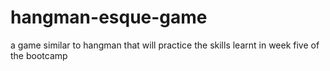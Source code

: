 # hangman-esque-game
a game similar to hangman that will practice the skills learnt in week five of the bootcamp

